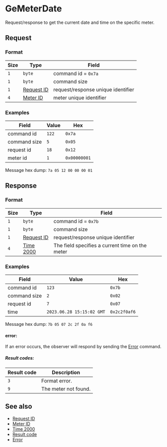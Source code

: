 # GeMeterDate

Request/response to get the current date and time on the specific meter.


## Request

### Format

| Size | Type                                 | Field                              |
| ---- | ------------------------------------ | ---------------------------------- |
| `1`  | `byte`                               | command id = `0x7a`                |
| `1`  | `byte`                               | command size                       |
| `1`  | [Request ID](../types.md#request-id) | request/response unique identifier |
| `4`  | [Meter ID](../types.md#meter-id)     | meter unique identifier            |

### Examples

| Field        | Value | Hex          |
| ------------ | ----- | ------------ |
| command id   | `122` | `0x7a`       |
| command size | `5`   | `0x05`       |
| request id   | `18`  | `0x12`       |
| meter id     | `1`   | `0x00000001` |

Message hex dump: `7a 05 12 00 00 00 01`


## Response

### Format

| Size | Type                                 | Field                                           |
| ---- | ------------------------------------ | ----------------------------------------------- |
| `1`  | `byte`                               | command id = `0x7b`                             |
| `1`  | `byte`                               | command size                                    |
| `1`  | [Request ID](../types.md#request-id) | request/response unique identifier              |
| `4`  | [Time 2000](../types.md#time-2000)   | The field specifies a current time on the meter |


### Examples

| Field        | Value                     | Hex          |
| ------------ | ------------------------- | ------------ |
| command id   | `123`                     | `0x7b`       |
| command size | `2`                       | `0x02`       |
| request id   | `7`                       | `0x07`       |
| time         | `2023.06.28 15:15:02 GMT` | `0x2c2f0af6` |


Message hex dump: `7b 05 07 2c 2f 0a f6`

#### error:

If an error occurs, the observer will respond by sending the [Error](./uplink/Error.md) command.

##### Result codes:

| Result code | Description          |
| ----------- | -------------------- |
| `3`         | Format error.        |
| `9`         | The meter not found. |


## See also

* [Request ID](../types.md#request-id)
* [Meter ID](../types.md#meter-id)
* [Time 2000](../types.md#time-2000)
* [Result code](../types.md#result-code)
* [Error](./uplink/Error.md)
